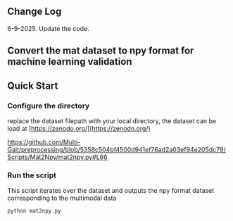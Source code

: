 

## Change Log
6-9-2025. Update the code. 


## Convert the mat dataset to npy format for machine learning validation


## Quick Start

### Configure the directory

 replace the dataset filepath with your local directory, the dataset can be load at [https://zenodo.org/](https://zenodo.org/)

https://github.com/Multi-Gait/preprocessing/blob/5358c504bf4500d941ef76ad2a03ef94e205dc79/Scripts/Mat2Npy/mat2npy.py#L66


### Run the script
 
This script iterates over the dataset and outputs the npy format dataset corresponding to the multimodal data

```
python mat2npy.py
```



